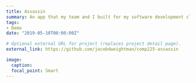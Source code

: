 ```yaml
---
title: Assassin
summary: An app that my team and I built for my software development class.
tags:
- Demo
date: "2019-05-10T00:00:00Z"

# Optional external URL for project (replaces project detail page).
external_link: https://github.com/jacobdweightman/comp225-assassin

image:
  caption:
  focal_point: Smart
---
```

